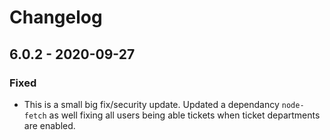 # Changelog

## 6.0.2 - 2020-09-27

### Fixed

* This is a small big fix/security update. Updated a dependancy `node-fetch` as well fixing all users being able tickets when ticket departments are enabled.



